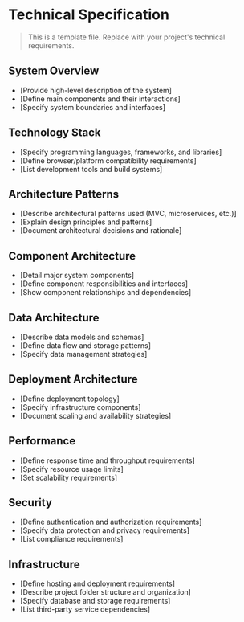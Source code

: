 # Technical Specification

> This is a template file. Replace with your project's technical requirements.

## System Overview
- [Provide high-level description of the system]
- [Define main components and their interactions]
- [Specify system boundaries and interfaces]

## Technology Stack
- [Specify programming languages, frameworks, and libraries]
- [Define browser/platform compatibility requirements]
- [List development tools and build systems]

## Architecture Patterns
- [Describe architectural patterns used (MVC, microservices, etc.)]
- [Explain design principles and patterns]
- [Document architectural decisions and rationale]

## Component Architecture
- [Detail major system components]
- [Define component responsibilities and interfaces]
- [Show component relationships and dependencies]

## Data Architecture
- [Describe data models and schemas]
- [Define data flow and storage patterns]
- [Specify data management strategies]

## Deployment Architecture
- [Define deployment topology]
- [Specify infrastructure components]
- [Document scaling and availability strategies]

## Performance
- [Define response time and throughput requirements]
- [Specify resource usage limits]
- [Set scalability requirements]

## Security
- [Define authentication and authorization requirements]
- [Specify data protection and privacy requirements]
- [List compliance requirements]

## Infrastructure
- [Define hosting and deployment requirements]
- [Describe project folder structure and organization]
- [Specify database and storage requirements]
- [List third-party service dependencies]

